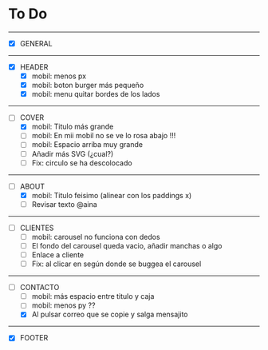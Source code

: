 # To Do
---
- [x] GENERAL
--------------------------------------------------------------------------------
- [x] HEADER
  - [x] mobil: menos px
  - [x] mobil: boton burger más pequeño
  - [x] mobil: menu quitar bordes de los lados
--------------------------------------------------------------------------------
- [ ] COVER
  - [x] mobil: Titulo más grande
  - [ ] mobil: En mii mobil no se ve lo rosa abajo !!!
  - [ ] mobil: Espacio arriba muy grande
  - [ ] Añadir más SVG (¿cual?)
  - [ ] Fix: circulo se ha descolocado
--------------------------------------------------------------------------------
- [ ] ABOUT
  - [x] mobil: Titulo feisimo (alinear con los paddings x)
  - [ ] Revisar texto @aina
--------------------------------------------------------------------------------
- [ ] CLIENTES
  - [ ] mobil: carousel no funciona con dedos
  - [ ] El fondo del carousel queda vacio, añadir manchas o algo
  - [ ] Enlace a cliente
  - [ ] Fix: al clicar en según donde se buggea el carousel
--------------------------------------------------------------------------------
- [ ] CONTACTO
  - [ ] mobil: más espacio entre titulo y caja
  - [ ] mobil: menos py ??
  - [x] Al pulsar correo que se copie y salga mensajito
--------------------------------------------------------------------------------
- [x] FOOTER